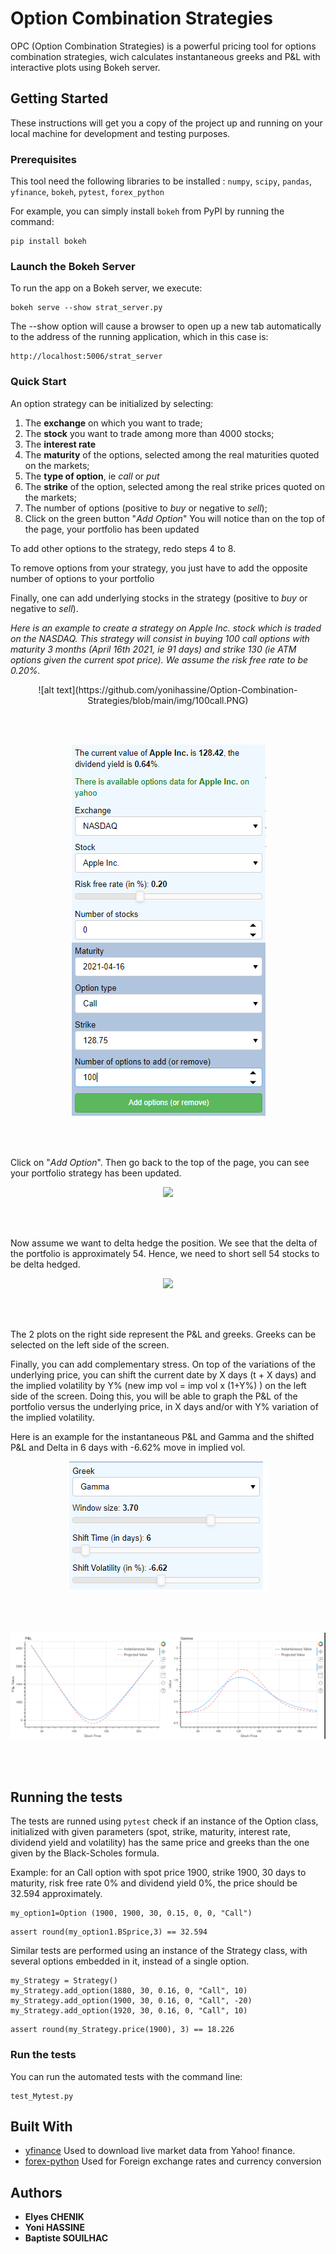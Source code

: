 # Option Combination Strategies

OPC (Option Combination Strategies) is a powerful pricing tool for options combination strategies, wich calculates instantaneous greeks and P&L with interactive plots using Bokeh server. 


## Getting Started

These instructions will get you a copy of the project up and running on your local machine for development and testing purposes. 


### Prerequisites

This tool need the following libraries to be installed : `numpy`, `scipy`, `pandas`, `yfinance`, `bokeh`, `pytest`, `forex_python`

For example, you can simply install `bokeh` from PyPI by running the command:
```
pip install bokeh
```

### Launch the Bokeh Server

To run the app on a Bokeh server, we execute:

```
bokeh serve --show strat_server.py
```

The --show option will cause a browser to open up a new tab automatically to the address of the running application, which in this case is:

```
http://localhost:5006/strat_server
```

### Quick Start

An option strategy can be initialized by selecting:
1. The **exchange** on which you want to trade;
2. The **stock** you want to trade among more than 4000 stocks;
3. The **interest rate**
4. The **maturity**  of the options, selected among the real maturities quoted on the markets;
5. The **type of option**, ie *call* or *put* 
6. The **strike** of the option, selected among the real strike prices quoted on the markets;
7. The number of options (positive to *buy* or negative to *sell*);
8. Click on the green button "*Add Option*"
You will notice than on the top of the page, your portfolio has been updated

To add other options to the strategy, redo steps 4 to 8.

To remove options from your strategy, you just have to add the opposite number of options to your portfolio

Finally, one can add underlying stocks in the strategy (positive to *buy* or negative to *sell*).

*Here is an example to create a strategy on Apple Inc. stock which is traded on the NASDAQ. This strategy will* 
*consist in buying 100 call options with maturity 3 months (April 16th 2021, ie 91 days) and strike 130 (ie ATM options given the current spot price). We assume the risk free rate to be 0.20%.*

<p align="center">
![alt text](https://github.com/yonihassine/Option-Combination-Strategies/blob/main/img/100call.PNG)
</p>

<br/><br/>


<p align="center">
<img src="img/100call.png"
     alt="Markdown Monster icon" />
</p>

<br/><br/>

Click on "*Add Option*". Then go back to the top of the page, you can see your portfolio strategy has been updated.

<p align="center">
<img src=![alt text](https://github.com/yonihassine/Option-Combination-Strategies/img/ptfupdate.png?raw=true" />
</p>

<br/><br/>

Now assume we want to delta hedge the position. We see that the delta of the portfolio is approximately 54.
Hence, we need to short sell 54 stocks to be delta hedged.

<p align="center">
<img src="https://github.com/yonihassine/Option-Combination-Strategies/blob/main/img/100call.PNG" />
</p>

<br/><br/>

The 2 plots on the right side represent the P&L and greeks. Greeks can be selected on the left side of the screen. 

Finally, you can add complementary stress. On top of the variations of the underlying price, you can shift the current date by X days (t + X days) and the implied volatility by Y% (new imp vol = imp vol x (1+Y%) ) on the left side of the screen. Doing this, you will be able to graph the P&L of the portfolio versus the underlying price, in X days and/or with Y% variation of the implied volatility.

Here is an example for the instantaneous P&L and Gamma and the shifted P&L and Delta in 6 days with -6.62% move in implied vol.

<p align="center">
<img src="img/gamma.png" />
</p>

<br/><br/>

<p align="center">
<img src="img/plots.png" />
</p>

<br/><br/>


## Running the tests

The tests are runned using `pytest` check if an instance of the Option class, initialized with given parameters (spot, strike, maturity, interest rate, dividend yield and volatility) has the same price and greeks than the one given by the Black-Scholes formula.

Example: for an Call option with spot price 1900, strike 1900, 30 days to maturity, risk free rate 0% and dividend yield 0%, the price should be 32.594 approximately.

```
my_option1=Option (1900, 1900, 30, 0.15, 0, 0, "Call")
```
```
assert round(my_option1.BSprice,3) == 32.594
```

Similar tests are performed using an instance of the Strategy class, with several options embedded in it, instead of a single option.

```
my_Strategy = Strategy()
my_Strategy.add_option(1880, 30, 0.16, 0, "Call", 10)
my_Strategy.add_option(1900, 30, 0.16, 0, "Call", -20)
my_Strategy.add_option(1920, 30, 0.16, 0, "Call", 10)
```

```
assert round(my_Strategy.price(1900), 3) == 18.226
```


### Run the tests

You can run the automated tests with the command line:

```
test_Mytest.py
```


## Built With

* [yfinance](https://pypi.org/project/yfinance/) Used to download live market data from Yahoo! finance.
* [forex-python](https://pypi.org/project/forex-python/) Used for Foreign exchange rates and currency conversion

## Authors

* **Elyes CHENIK**
* **Yoni HASSINE**
* **Baptiste SOUILHAC**
